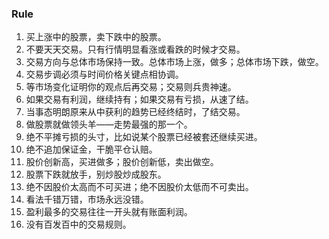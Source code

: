### Rule

1. 买上涨中的股票，卖下跌中的股票。
2. 不要天天交易。只有行情明显看涨或看跌的时候才交易。
3. 交易方向与总体市场保持一致。总体市场上涨，做多；总体市场下跌，做空。
4. 交易步调必须与时间价格关键点相协调。
5. 等市场变化证明你的观点后再交易；交易则兵贵神速。
6. 如果交易有利润，继续持有；如果交易有亏损，从速了结。
7. 当事态明朗原来从中获利的趋势已经终结时，了结交易。
8. 做股票就做领头羊——走势最强的那一个。
9. 绝不平摊亏损的头寸，比如说某个股票已经被套还继续买进。
10. 绝不追加保证金，干脆平仓认赔。
11. 股价创新高，买进做多；股价创新低，卖出做空。
12. 股票下跌就放手，别炒股炒成股东。
13. 绝不因股价太高而不可买进；绝不因股价太低而不可卖出。
14. 看法千错万错，市场永远没错。
15. 盈利最多的交易往往一开头就有账面利润。
16. 没有百发百中的交易规则。
